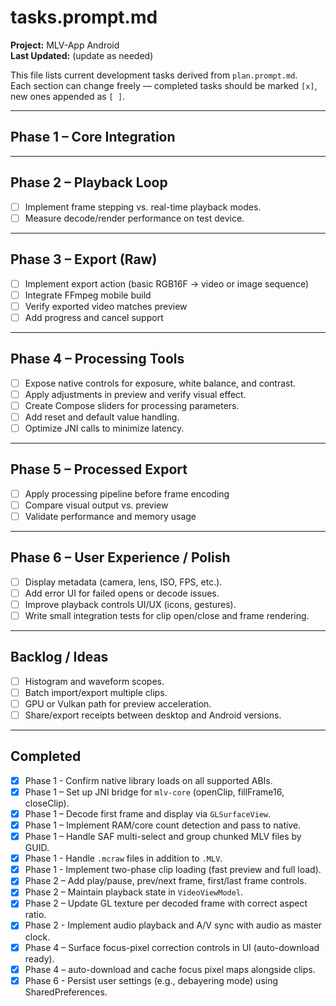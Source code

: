 # tasks.prompt.md
**Project:** MLV-App Android  
**Last Updated:** (update as needed)

This file lists current development tasks derived from `plan.prompt.md`.  
Each section can change freely — completed tasks should be marked `[x]`, new ones appended as `[ ]`.

---

## Phase 1 – Core Integration

---

## Phase 2 – Playback Loop
- [ ] Implement frame stepping vs. real-time playback modes.
- [ ] Measure decode/render performance on test device.

---

## Phase 3 – Export (Raw)
- [ ] Implement export action (basic RGB16F → video or image sequence)
- [ ] Integrate FFmpeg mobile build
- [ ] Verify exported video matches preview
- [ ] Add progress and cancel support

---

## Phase 4 – Processing Tools
- [ ] Expose native controls for exposure, white balance, and contrast.
- [ ] Apply adjustments in preview and verify visual effect.
- [ ] Create Compose sliders for processing parameters.
- [ ] Add reset and default value handling.
- [ ] Optimize JNI calls to minimize latency.

---

## Phase 5 – Processed Export
- [ ] Apply processing pipeline before frame encoding
- [ ] Compare visual output vs. preview
- [ ] Validate performance and memory usage

---

## Phase 6 – User Experience / Polish
- [ ] Display metadata (camera, lens, ISO, FPS, etc.).
- [ ] Add error UI for failed opens or decode issues.
- [ ] Improve playback controls UI/UX (icons, gestures).
- [ ] Write small integration tests for clip open/close and frame rendering.

---

## Backlog / Ideas
- [ ] Histogram and waveform scopes.
- [ ] Batch import/export multiple clips.
- [ ] GPU or Vulkan path for preview acceleration.
- [ ] Share/export receipts between desktop and Android versions.

---

## Completed
- [x] Phase 1 - Confirm native library loads on all supported ABIs.
- [x] Phase 1 – Set up JNI bridge for `mlv-core` (openClip, fillFrame16, closeClip).
- [x] Phase 1 – Decode first frame and display via `GLSurfaceView`.
- [x] Phase 1 – Implement RAM/core count detection and pass to native.
- [x] Phase 1 – Handle SAF multi-select and group chunked MLV files by GUID.
- [x] Phase 1 - Handle `.mcraw` files in addition to `.MLV`.
- [x] Phase 1 - Implement two-phase clip loading (fast preview and full load).
- [x] Phase 2 – Add play/pause, prev/next frame, first/last frame controls.
- [x] Phase 2 – Maintain playback state in `VideoViewModel`.
- [x] Phase 2 – Update GL texture per decoded frame with correct aspect ratio.
- [x] Phase 2 - Implement audio playback and A/V sync with audio as master clock.
- [x] Phase 4 – Surface focus-pixel correction controls in UI (auto-download ready).
- [x] Phase 4 – auto-download and cache focus pixel maps alongside clips.
- [x] Phase 6 - Persist user settings (e.g., debayering mode) using SharedPreferences.